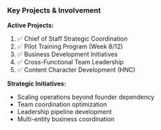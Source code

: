 ### **Key Projects & Involvement**

**Active Projects:**

1. ✅ Chief of Staff Strategic Coordination
2. ✅ Pilot Training Program (Week 8/12)
3. ✅ Business Development Initiatives
4. ✅ Cross-Functional Team Leadership
5. ✅ Content Character Development (HNC)

**Strategic Initiatives:**

- Scaling operations beyond founder dependency
- Team coordination optimization
- Leadership pipeline development
- Multi-entity business coordination
